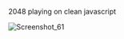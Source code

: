 2048 playing on clean javascript

![Screenshot_61](https://user-images.githubusercontent.com/43748738/226119114-4a2bb41a-7168-44f2-b66c-1bd793fb3b07.png)

